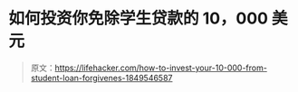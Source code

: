 # 如何投资你免除学生贷款的 10，000 美元

> 原文：<https://lifehacker.com/how-to-invest-your-10-000-from-student-loan-forgivenes-1849546587>